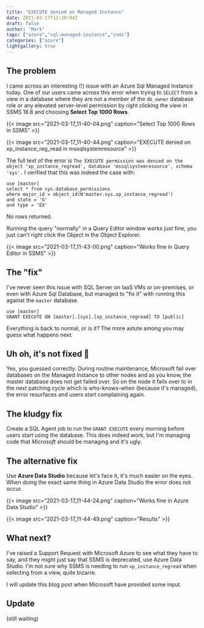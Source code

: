 ```yaml
---
title: "EXECUTE denied on Managed Instance"
date: 2021-03-17T12:20:04Z
draft: false
author: "Mark"
tags: ["azure","sql-managed-instance","ssms"]
categories: ["azure"]
lightgallery: true
---
```

## The problem 

I came across an interesting (!) issue with an Azure Sql Managed Instance today. One of our users came across this error when trying to `SELECT` from a view in a database where they are not a member of the `db_owner` database role or any elevated server-level permission by right clicking the view in SSMS 18.8 and choosing **Select Top 1000 Rows**.

{{< image src="2021-03-17_11-40-04.png" caption="Select Top 1000 Rows in SSMS" >}}

{{< image src="2021-03-17_11-40-44.png" caption="EXECUTE denied on xp_instance_reg_read in mssqlsystemresource" >}}

The full text of the error is `The EXECUTE permission was denied on the object 'xp_instance_regread', database 'mssqlsystemresource', schema 'sys'.`
I verified that this was indeed the case with:

``` tsql
use [master]
select * from sys.database_permissions 
where major_id = object_id(N'master.sys.xp_instance_regread')
and state = 'G'
and type = 'EX'
```
No rows returned.

Running the query "normally" in a Query Editor window works just fine, you just can't right click the Object in the Object Explorer.

{{< image src="2021-03-17_11-43-00.png" caption="Works fine in Query Editor in SSMS" >}}


## The "fix"

I've never seen this issue with SQL Server on IaaS VMs or on-premises, or even with Azure Sql Database, but managed to "fix it" with running this against the `master` database.

``` tsql
use [master]
GRANT EXECUTE ON [master].[sys].[xp_instance_regread] TO [public]
```

Everything is back to normal, or is it? The more astute among you may guess what happens next.

## Uh oh, it's not fixed :grimacing:

Yes, you guessed correctly. During routine maintenance, Microsoft fail over databases on the Managed Instance to other nodes and as you know, the master database does not get failed over. So on the node it fails over to in the next patching cycle which is who-knows-when (because it's managed), the error resurfaces and users start complaining again.

## The kludgy fix

Create a SQL Agent job to run the `GRANT EXECUTE` every morning before users start using the database. This does indeed work, but I'm managing code that *Microsoft* should be managing and it's ugly.

## The alternative fix

Use **Azure Data Studio** because let's face it, it's much easier on the eyes. When doing the exact same thing in Azure Data Studio the error does not occur.

{{< image src="2021-03-17_11-44-24.png" caption="Works fine in Azure Data Studio" >}}

{{< image src="2021-03-17_11-44-49.png" caption="Results" >}}

## What next?

I've raised a Support Request with Microsoft Azure to see what they have to say, and they might just say that SSMS is deprecated, use Azure Data Studio. I'm not sure why SSMS is needing to run `xp_instance_regread` when selecting from a view, quite bizarre.

I will update this blog post when Microsoft have provided some input.

## Update

(still waiting)